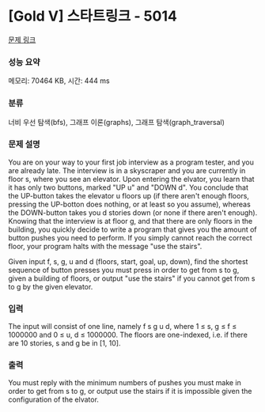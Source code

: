 # [Gold V] 스타트링크 - 5014 

[문제 링크](https://www.acmicpc.net/problem/5014) 

### 성능 요약

메모리: 70464 KB, 시간: 444 ms

### 분류

너비 우선 탐색(bfs), 그래프 이론(graphs), 그래프 탐색(graph_traversal)

### 문제 설명

<p>You are on your way to your first job interview as a program tester, and you are already late. The interview is in a skyscraper and you are currently in floor s, where you see an elevator. Upon entering the elvator, you learn that it has only two buttons, marked "UP u" and "DOWN d". You conclude that the UP-button takes the elevator u floors up (if there aren't enough floors, pressing the UP-botton does nothing, or at least so you assume), whereas the DOWN-button takes you d stories down (or none if there aren't enough). Knowing that the interview is at floor g, and that there are only floors in the building, you quickly decide to write a program that gives you the amount of button pushes you need to perform. If you simply cannot reach the correct floor, your program halts with the message "use the stairs".</p>

<p>Given input f, s, g, u and d (floors, start, goal, up, down), find the shortest sequence of button presses you must press in order to get from s to g, given a building of floors, or output "use the stairs" if you cannot get from s to g by the given elevator.</p>

### 입력 

 <p>The input will consist of one line, namely f s g u d, where 1 ≤ s, g ≤ f ≤ 1000000 and 0 ≤ u, d ≤ 1000000. The floors are one-indexed, i.e. if there are 10 stories, s and g be in [1, 10].</p>

### 출력 

 <p>You must reply with the minimum numbers of pushes you must make in order to get from s to g, or output use the stairs if it is impossible given the configuration of the elvator.</p>

